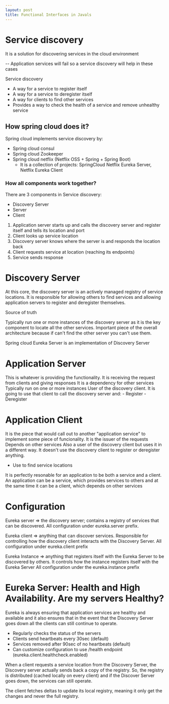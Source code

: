 ```yaml
---
layout: post
title: Functional Interfaces in Javals
---
```


# Service discovery
It is a solution for discovering services in the cloud environment

-- Application services will fail so a service discovery will help in these cases

Service discovery 
- A way for a service to register itself
- A way for a service to deregister itself
- A way for clients to find other services
- Provides a way to check the health of a service and remove unhealthy service

## How spring cloud does it?
Spring cloud implements service discovery by:
- Spring cloud consul
- Spring cloud Zookeeper
- Spring cloud netflix (Netflix OSS + Spring + Spring Boot)
    - It is a collection of projects: SpringCloud Netflix Eureka Server, Netflix Eureka Client

### How all components work together?
There are 3 components in Service discovery:
- Discovery Server
- Server
- Client 

1. Application server starts up and calls the discovery server and register itself and tells its location and port
2. Client looks up service location
3. Discovery server knows where the server is and responds the location back
4. Client requests service at location (reaching its endpoints)
5. Service sends response

# Discovery Server
At this core, the discovery server is an actively managed registry of service locations. It is responsible for allowing others to find services and allowing application servers to register and deregister themselves.

Source of truth

Typically run one or more instances of the discovery server as it is the key component to locate all the other services. Important piece of the overall architecture because if can't find the other server you can't use them.

Spring cloud Eureka Server is an implementation of Discovery Server

# Application Server
This is whatever is providing the functionality.
It is receiving the request from clients and giving responses
It is a dependency for other services 
Typically run on one or more instances 
User of the discovery client. It is going to use that client to call the discovery server and:
    - Register
    - Deregister 

# Application Client
It is the piece that would call out to another "application service" to implement some piece of funcionality.
It is the issuer of the requests 
Depends on other services
Also a user of the discovery client but uses it in a different way. It doesn't use the discovery client to register or deregister anything.
- Use to find service locations

It is perfectly resonable for an application to be both a service and a client.
An application can be a service, which provides services to others and at the same time it can be a client, which depends on other services

# Configuration
Eureka server => the discovery server; contains a registry of services that can be discovered.
All configuration under eureka.server prefix.

Eureka client => anything that can discover services. Responsible for controlling how the discovery client interacts with the Discovery Server.
All configuration under eureka.client prefix

Eureka Instance => anything that registers itself with the Eureka Server to be discovered by others. It controls how the instance registers itself with the Eureka Server
All configuration under the eureka.instance prefix

# Eureka Server: Health and High Availability. Are my servers Healthy?
Eureka is always ensuring that application services are healthy and available and it also ensures that in the event that the Discovery Server goes down all the clients can still continue to operate.

- Regularly checks the status of the servers
- Clients send heartbeats every 30sec (default)
- Services removed after 90sec of no heartbeats (default)
- Can customize configuration to use /health endpoint  (eureka.client.healthcheck.enabled)

When a client requests a service location from the Discovery Server, the Discovery server actually sends back a copy of the registry. So, the registry is distributed (cached locally on every client) and if the Discover Server goes down, the services can still operate.

The client fetches deltas to update its local registry, meaning it only get the changes and never the full registry.




